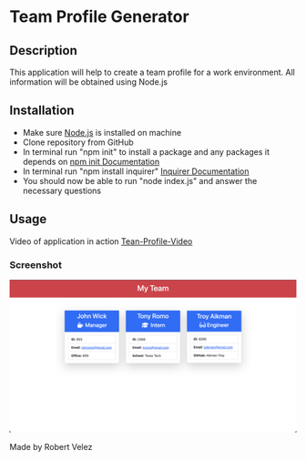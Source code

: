 # Team Profile Generator

## Description
This application will help to create a team profile for a work environment. All information will be obtained using Node.js

## Installation
- Make sure [Node.js](https://nodejs.org/en/download/) is  installed on machine
- Clone repository from GitHub
- In terminal run "npm init" to install a package and any packages it depends on [npm init Documentation](https://docs.npmjs.com/cli/v8/commands/npm-init)
- In terminal run "npm install inquirer" [Inquirer Documentation](https://www.npmjs.com/package/inquirer?activeTab=readme#installation)
- You should now be able to run "node index.js" and answer the necessary questions

## Usage
Video of application in action
[Tean-Profile-Video](https://drive.google.com/file/d/1gfe92x-ZUe8WrB71t8_oGbHai7qmpj-q/view)
### Screenshot
![](./src/team-profile.png)

Made by Robert Velez